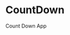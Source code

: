 # CountDown
 Count Down App
     
          
                                                     
                                                                
                                                 
                                    
                          
             
      
       
 
